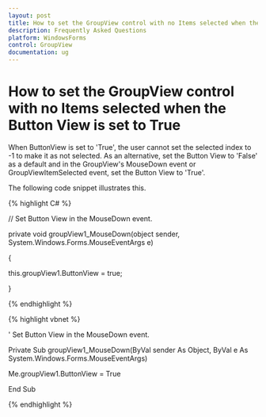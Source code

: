 ```yaml
---
layout: post
title: How to set the GroupView control with no Items selected when the Button View is set to True
description: Frequently Asked Questions
platform: WindowsForms
control: GroupView
documentation: ug
---
```

# How to set the GroupView control with no Items selected when the Button View is set to True

When ButtonView is set to 'True', the user cannot set the selected index to -1 to make it as not selected. As an alternative, set the Button View to 'False' as a default and in the GroupView's MouseDown event or GroupViewItemSelected event, set the Button View to 'True'.

The following code snippet illustrates this.

{% highlight C# %} 

// Set Button View in the MouseDown event.

private void groupView1_MouseDown(object sender, System.Windows.Forms.MouseEventArgs e) 

{ 

this.groupView1.ButtonView = true; 

} 

 {% endhighlight %}



{% highlight vbnet %} 

' Set Button View in the MouseDown event. 

Private Sub groupView1_MouseDown(ByVal sender As Object, ByVal e As System.Windows.Forms.MouseEventArgs)

Me.groupView1.ButtonView = True

End Sub

{% endhighlight %}
